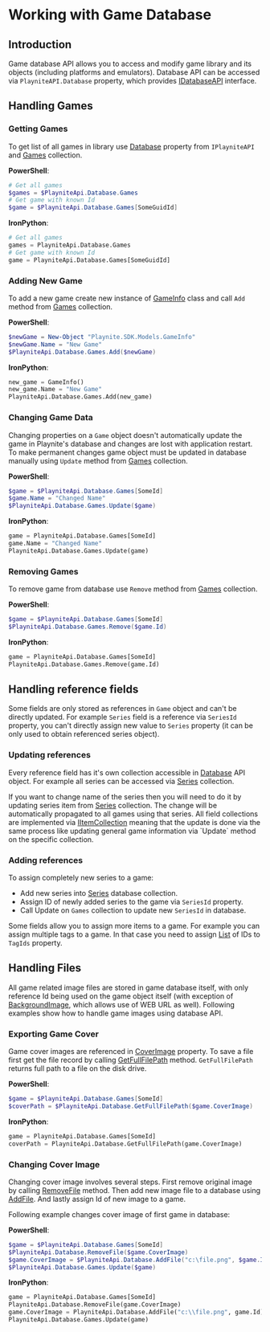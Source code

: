 Working with Game Database
=====================

Introduction
---------------------
Game database API allows you to access and modify game library and its objects (including platforms and emulators). Database API can be accessed via `PlayniteAPI.Database` property, which provides [IDatabaseAPI](xref:Playnite.SDK.IGameDatabaseAPI) interface.

Handling Games
---------------------

### Getting Games

To get list of all games in library use [Database](xref:Playnite.SDK.IPlayniteAPI.Database) property from `IPlayniteAPI` and [Games](xref:Playnite.SDK.IGameDatabase.Games) collection.

**PowerShell**:

```powershell
# Get all games
$games = $PlayniteApi.Database.Games
# Get game with known Id
$game = $PlayniteApi.Database.Games[SomeGuidId]
```

**IronPython**:

```python
# Get all games
games = PlayniteApi.Database.Games
# Get game with known Id
game = PlayniteApi.Database.Games[SomeGuidId]
```

### Adding New Game

To add a new game create new instance of [GameInfo](xref:Playnite.SDK.Models.GameInfo) class and call `Add` method from [Games](xref:Playnite.SDK.IGameDatabase.Games) collection.

**PowerShell**:

```powershell
$newGame = New-Object "Playnite.SDK.Models.GameInfo"
$newGame.Name = "New Game"
$PlayniteApi.Database.Games.Add($newGame)
```

**IronPython**:

```python
new_game = GameInfo()
new_game.Name = "New Game"
PlayniteApi.Database.Games.Add(new_game)
```

### Changing Game Data

Changing properties on a `Game` object doesn't automatically update the game in Playnite's database and changes are lost with application restart. To make permanent changes game object must be updated in database manually using `Update` method from [Games](xref:Playnite.SDK.IGameDatabase.Games) collection.

**PowerShell**:

```powershell
$game = $PlayniteApi.Database.Games[SomeId]
$game.Name = "Changed Name"
$PlayniteApi.Database.Games.Update($game)
```

**IronPython**:

```python
game = PlayniteApi.Database.Games[SomeId]
game.Name = "Changed Name"
PlayniteApi.Database.Games.Update(game)
```

### Removing Games

To remove game from database use `Remove` method from [Games](xref:Playnite.SDK.IGameDatabase.Games) collection.

**PowerShell**:

```powershell
$game = $PlayniteApi.Database.Games[SomeId]
$PlayniteApi.Database.Games.Remove($game.Id)
```

**IronPython**:

```python
game = PlayniteApi.Database.Games[SomeId]
PlayniteApi.Database.Games.Remove(game.Id)
```

Handling reference fields
---------------------

Some fields are only stored as references in `Game` object and can't be directly updated. For example `Series` field is a reference via `SeriesId` property, you can't directly assign new value to `Series` property (it can be only used to obtain referenced series object).

### Updating references

Every reference field has it's own collection accessible in [Database](xref:Playnite.SDK.IPlayniteAPI.Database) API object. For example all series can be accessed via [Series](xref:Playnite.SDK.IGameDatabase.Series) collection.

If you want to change name of the series then you will need to do it by updating series item from [Series](xref:Playnite.SDK.IGameDatabase.Series) collection. The change will be automatically propagated to all games using that series. All field collections are implemented via [IItemCollection](xref:Playnite.SDK.IItemCollection`1) meaning that the update is done via the same process like updating general game information via `Update` method on the specific collection.

### Adding references

To assign completely new series to a game:

- Add new series into [Series](xref:Playnite.SDK.IGameDatabase.Series) database collection.
- Assign ID of newly added series to the game via `SeriesId` property.
- Call Update on `Games` collection to update new `SeriesId` in database.

Some fields allow you to assign more items to a game. For example you can assign multiple tags to a game. In that case you need to assign [List](https://docs.microsoft.com/en-us/dotnet/api/system.collections.generic.list-1) of IDs to `TagIds` property.

Handling Files
---------------------

All game related image files are stored in game database itself, with only reference Id being used on the game object itself (with exception of [BackgroundImage](xref:Playnite.SDK.Models.Game.BackgroundImage), which allows use of WEB URL as well). Following examples show how to handle game images using database API.

### Exporting Game Cover

Game cover images are referenced in [CoverImage](xref:Playnite.SDK.Models.Game.CoverImage) property. To save a file first get the file record by calling [GetFullFilePath](xref:Playnite.SDK.IGameDatabaseAPI.GetFullFilePath(System.String)) method. `GetFullFilePath` returns full path to a file on the disk drive.

**PowerShell**:

```powershell
$game = $PlayniteApi.Database.Games[SomeId]
$coverPath = $PlayniteApi.Database.GetFullFilePath($game.CoverImage)
```

**IronPython**:

```python
game = PlayniteApi.Database.Games[SomeId]
coverPath = PlayniteApi.Database.GetFullFilePath(game.CoverImage)
```

### Changing Cover Image

Changing cover image involves several steps. First remove original image by calling [RemoveFile](xref:Playnite.SDK.IGameDatabaseAPI.RemoveFile(System.String)) method. Then add new image file to a database using [AddFile](xref:Playnite.SDK.IGameDatabaseAPI.AddFile(System.String,System.Guid)). And lastly assign Id of new image to a game.

Following example changes cover image of first game in database:

**PowerShell**:

```powershell
$game = $PlayniteApi.Database.Games[SomeId]
$PlayniteApi.Database.RemoveFile($game.CoverImage)
$game.CoverImage = $PlayniteApi.Database.AddFile("c:\file.png", $game.Id)
$PlayniteApi.Database.Games.Update($game)
```

**IronPython**:

```python
game = PlayniteApi.Database.Games[SomeId]
PlayniteApi.Database.RemoveFile(game.CoverImage)
game.CoverImage = PlayniteApi.Database.AddFile("c:\\file.png", game.Id)
PlayniteApi.Database.Games.Update(game)
```